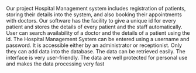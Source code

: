 Our project Hospital Management system includes registration of patients, storing their
details into the system, and also booking their appointments with doctors.
Our software has the facility to give a unique id for every patient and stores the details
of every patient and the staff automatically. User can search availability of a doctor and
the details of a patient using the id. The Hospital Management
System can be entered using a username and password. It is accessible either by an
administrator or receptionist. Only they can add data into the database. The data can be
retrieved easily. The interface is very user-friendly. The data are well protected for
personal use and makes the data processing very fast
